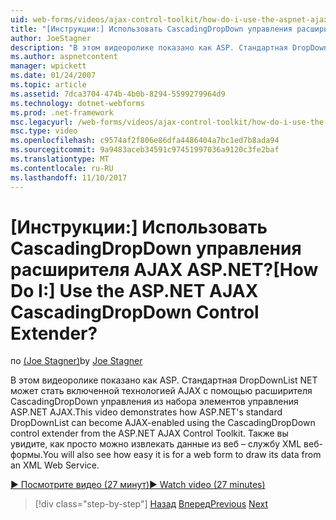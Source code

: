 ```yaml
---
uid: web-forms/videos/ajax-control-toolkit/how-do-i-use-the-aspnet-ajax-cascadingdropdown-control-extender
title: "[Инструкции:] Использовать CascadingDropDown управления расширителя AJAX ASP.NET? | Документы Майкрософт"
author: JoeStagner
description: "В этом видеоролике показано как ASP. Стандартная DropDownList NET может стать включенной технологией AJAX с помощью управления расширителя CascadingDropDown из элемент управления AJAX ASP.NET..."
ms.author: aspnetcontent
manager: wpickett
ms.date: 01/24/2007
ms.topic: article
ms.assetid: 7dca3704-474b-4b0b-8294-5599279964d9
ms.technology: dotnet-webforms
ms.prod: .net-framework
msc.legacyurl: /web-forms/videos/ajax-control-toolkit/how-do-i-use-the-aspnet-ajax-cascadingdropdown-control-extender
msc.type: video
ms.openlocfilehash: c9574af2f806e86dfa4486404a7bc1ed7b8ada94
ms.sourcegitcommit: 9a9483aceb34591c97451997036a9120c3fe2baf
ms.translationtype: MT
ms.contentlocale: ru-RU
ms.lasthandoff: 11/10/2017
---
```

<a name="how-do-i-use-the-aspnet-ajax-cascadingdropdown-control-extender"></a><span data-ttu-id="ae8f9-104">[Инструкции:] Использовать CascadingDropDown управления расширителя AJAX ASP.NET?</span><span class="sxs-lookup"><span data-stu-id="ae8f9-104">[How Do I:] Use the ASP.NET AJAX CascadingDropDown Control Extender?</span></span>
====================
<span data-ttu-id="ae8f9-105">по [(Joe Stagner)](https://github.com/JoeStagner)</span><span class="sxs-lookup"><span data-stu-id="ae8f9-105">by [Joe Stagner](https://github.com/JoeStagner)</span></span>

<span data-ttu-id="ae8f9-106">В этом видеоролике показано как ASP. Стандартная DropDownList NET может стать включенной технологией AJAX с помощью расширителя CascadingDropDown управления из набора элементов управления ASP.NET AJAX.</span><span class="sxs-lookup"><span data-stu-id="ae8f9-106">This video demonstrates how ASP.NET's standard DropDownList can become AJAX-enabled using the CascadingDropDown control extender from the ASP.NET AJAX Control Toolkit.</span></span> <span data-ttu-id="ae8f9-107">Также вы увидите, как просто можно извлекать данные из веб – службу XML веб-формы.</span><span class="sxs-lookup"><span data-stu-id="ae8f9-107">You will also see how easy it is for a web form to draw its data from an XML Web Service.</span></span>

[<span data-ttu-id="ae8f9-108">&#9654; Посмотрите видео (27 минут)</span><span class="sxs-lookup"><span data-stu-id="ae8f9-108">&#9654; Watch video (27 minutes)</span></span>](https://channel9.msdn.com/Blogs/ASP-NET-Site-Videos/how-do-i-use-the-aspnet-ajax-cascadingdropdown-control-extender)

>[!div class="step-by-step"]
<span data-ttu-id="ae8f9-109">[Назад](how-do-i-get-started-with-the-aspnet-ajax-control-toolkit.md)
[Вперед](how-do-i-use-the-aspnet-ajax-textboxwatermark-control-extender.md)</span><span class="sxs-lookup"><span data-stu-id="ae8f9-109">[Previous](how-do-i-get-started-with-the-aspnet-ajax-control-toolkit.md)
[Next](how-do-i-use-the-aspnet-ajax-textboxwatermark-control-extender.md)</span></span>
